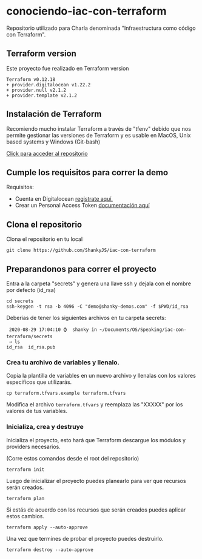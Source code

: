 # conociendo-iac-con-terraform
Repositorio utilizado para Charla denominada "Infraestructura como código con Terraform".

## Terraform version

Este proyecto fue realizado en Terraform version 

````
Terraform v0.12.18
+ provider.digitalocean v1.22.2
+ provider.null v2.1.2
+ provider.template v2.1.2
````

## Instalación de Terraform

Recomiendo mucho instalar Terraform a través de "tfenv" debido que nos permite gestionar las versiones de Terraform y es usable en MacOS, Unix based systems y Windows (Git-bash)

[Click para acceder al repositorio](https://github.com/tfutils/tfenv)

## Cumple los requisitos para correr la demo

Requisitos:

- Cuenta en Digitalocean [registrate aquí.](m.do.co/c/e3c4799e0fa4)
- Crear un Personal Access Token [documentación aquí](www.digitalocean.com/docs/apis-clis/api/create-personal-access-token/)

## Clona el repositorio

Clona el repositorio en tu local

````
git clone https://github.com/ShankyJS/iac-con-terraform
````

## Preparandonos para correr el proyecto

Entra a la carpeta "secrets" y genera una llave ssh y dejala con el nombre por defecto (id_rsa)

````
cd secrets
ssh-keygen -t rsa -b 4096 -C "demo@shanky-demos.com" -f $PWD/id_rsa
````

Deberias de tener los siguientes archivos en tu carpeta secrets:

````
 2020-08-29 17:04:10 ⌚  shanky in ~/Documents/OS/Speaking/iac-con-terraform/secrets
 → ls 
id_rsa  id_rsa.pub
````

### Crea tu archivo de variables y llenalo.

Copia la plantilla de variables en un nuevo archivo y llenalas con los valores especificos que utilizarás.

````
cp terraform.tfvars.example terraform.tfvars
````

Modifica el archivo ``terraform.tfvars`` y reemplaza las "XXXXX" por los valores de tus variables.

### Inicializa, crea y destruye

Inicializa el proyecto, esto hará que Terraform descargue los módulos y providers necesarios.

(Corre estos comandos desde el root del repositorio)

````
terraform init
````

Luego de inicializar el proyecto puedes planearlo para ver que recursos serán creados.

````
terraform plan
````

Si estás de acuerdo con los recursos que serán creados puedes aplicar estos cambios.

````
terraform apply --auto-approve
````

Una vez que termines de probar el proyecto puedes destruirlo.

````
terraform destroy --auto-approve
````